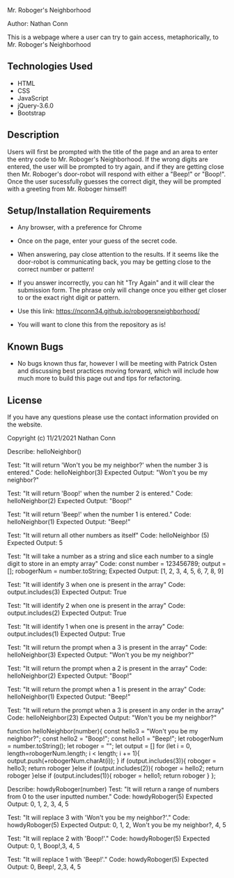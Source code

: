 Mr. Roboger's Neighborhood

Author: Nathan Conn

This is a webpage where a user can try to gain access, metaphorically, to Mr. Roboger's Neighborhood

## Technologies Used

* HTML
* CSS
* JavaScript
* jQuery-3.6.0
* Bootstrap

## Description

Users will first be prompted with the title of the page and an area to enter the entry code to Mr. Roboger's Neighborhood. If the wrong digits are entered, the user will be prompted to try again, and if they are getting close then Mr. Roboger's door-robot will respond with either a "Beep!" or "Boop!". Once the user sucessfully guesses the correct digit, they will be prompted with a greeting from Mr. Roboger himself!

## Setup/Installation Requirements

* Any browser, with a preference for Chrome

* Once on the page, enter your guess of the secret code.

* When answering, pay close attention to the results. If it seems like the door-robot is communicating back, you may be getting close to the correct number or pattern!

* If you answer incorrectly, you can hit "Try Again" and it will clear the submission form. The phrase only will change once you either get closer to or the exact right digit or pattern.

* Use this link: https://nconn34.github.io/robogersneighborhood/


* You will want to clone this from the repository as is!

## Known Bugs

* No bugs known thus far, however I will be meeting with Patrick Osten and discussing best practices moving forward, which will include how much more to build this page out and tips for refactoring. 

## License

If you have any questions please use the contact information provided on the website.

Copyright (c) 11/21/2021 Nathan Conn 

Describe: helloNeighbor()

Test: "It will return 'Won't you be my neighbor?' when the number 3 is entered."
Code: helloNeighbor(3)
Expected Output: "Won't you be my neighbor?"

Test: "It will return 'Boop!' when the number 2 is entered."
Code: helloNeighbor(2)
Expected Output: "Boop!"

Test: "It will return 'Beep!' when the number 1 is entered."
Code: helloNeighbor(1)
Expected Output: "Beep!"

Test: "It will return all other numbers as itself"
Code: helloNeighbor (5)
Expected Output: 5

Test: "It will take a number as a string and slice each number to a single digit to store in an empty array"
Code: const number = 123456789; output = []; robogerNum = number.toString;
Expected Output: [1, 2, 3, 4, 5, 6, 7, 8, 9]

Test: "It will identify 3 when one is present in the array"
Code: output.includes(3)
Expected Output: True

Test: "It will identify 2 when one is present in the array"
Code: output.includes(2)
Expected Output: True

Test: "It will identify 1 when one is present in the array"
Code: output.includes(1)
Expected Output: True

Test: "It will return the prompt when a 3 is present in the array"
Code: helloNeighbor(3)
Expected Output: "Won't you be my neighbor?"

Test: "It will return the prompt when a 2 is present in the array"
Code: helloNeighbor(2)
Expected Output: "Boop!"

Test: "It will return the prompt when a 1 is present in the array"
Code: helloNeighbor(1)
Expected Output: "Beep!"

Test: "It will return the prompt when a 3 is present in any order in the array"
Code: helloNeighbor(23)
Expected Output: "Won't you be my neighbor?"

function helloNeighbor(number){
  const hello3 = "Won't you be my neighbor?";
  const hello2 = "Boop!";
  const hello1 = "Beep!";
  let robogerNum = number.toString();
  let roboger = "";
  let output = []
 for (let i = 0, length=robogerNum.length; i < length; i += 1){
    output.push(+robogerNum.charAt(i));
  } 
    if (output.includes(3)){
    roboger = hello3;
    return roboger
   }else if (output.includes(2)){
    roboger = hello2;
    return roboger
   }else if (output.includes(1)){
    roboger = hello1;
    return roboger
}
};

Describe: howdyRoboger(number)
Test: "It will return a range of numbers from 0 to the user inputted number."
Code: howdyRoboger(5)
Expected Output: 0, 1, 2, 3, 4, 5

Test: "It will replace 3 with 'Won't you be my neighbor?'."
Code: howdyRoboger(5)
Expected Output: 0, 1, 2, Won't you be my neighbor?, 4, 5

Test: "It will replace 2 with 'Boop!'."
Code: howdyRoboger(5)
Expected Output: 0, 1, Boop!,3, 4, 5

Test: "It will replace 1 with 'Beep!'."
Code: howdyRoboger(5)
Expected Output: 0, Beep!, 2,3, 4, 5